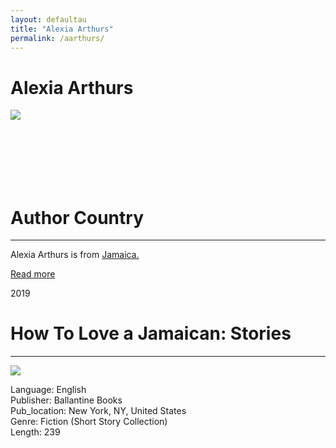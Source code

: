 ```yaml
---
layout: defaultau
title: "Alexia Arthurs"
permalink: /aarthurs/
---
```

<!-- partial:index.partial.html -->
<div class="content">
    <h1>Alexia Arthurs</h1>
    <div class="quote">
        <div><img src="https://www.greenlightbookstore.com/sites/greenlightbookstore.com/files/adaptivetheme/Arthurs%2C%20Alexia%20crop.jpg" class="logo"></div>
    </div>
    <div class="timeline">
        <div style="padding-bottom:100px;"></div>
        <div class="block">
            <div class="date right"><p class="right"> </p></div>
            <div class="dot"></div>
            <div class="left first">
            <div class="author_country">
                <h1>Author Country</h1><hr>
          <div class="aclocation">  <p>Alexia Arthurs is from <a href="{{ site.baseurl }}/4">Jamaica.</a></p></div>
              <div class="acreadmore">  <a href="https://en.wikipedia.org/wiki/Alexia_Arthurs" target="_blank">Read more</a></div>
            </div>
            </div>
        </div>
        <div class="block">
            <div class="date left"><p class="left">2019</p></div>
            <div class="dot"></div>
            <div class="right">
                <h1>How To Love a Jamaican: Stories</h1><hr>
                <p><img src="https://m.media-amazon.com/images/I/61s1oqcESuL.jpg"></p>
                <p>
                Language: English <br/>
                Publisher: Ballantine Books	 <br/>
                Pub_location: New York, NY, United States <br/>
                Genre: Fiction (Short Story Collection) <br/>
                Length: 239 <br/>                </p>
            </div>
        </div>
        </div>
<!-- partial -->
  <script src='https://cdnjs.cloudflare.com/ajax/libs/jquery/3.1.1/jquery.min.js'></script><script  src="assets/js/authorscript.js"></script>
